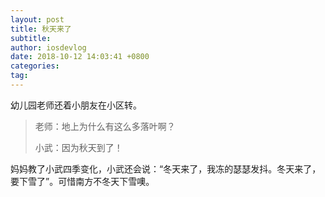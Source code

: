 ```yaml
---
layout: post
title: 秋天来了
subtitle: 
author: iosdevlog
date: 2018-10-12 14:03:41 +0800
categories: 
tag: 
---
```


幼儿园老师还着小朋友在小区转。

> 老师：地上为什么有这么多落叶啊？
>
> 小武：因为秋天到了！

妈妈教了小武四季变化，小武还会说：“冬天来了，我冻的瑟瑟发抖。冬天来了，要下雪了”。可惜南方不冬天下雪噢。
